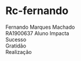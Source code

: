 # Rc-fernando
Fernando Marques Machado<br/>
RA1900637
Aluno Impacta<br/>
Sucesso<br/>
Gratidão<br/>
Realização<br/>
